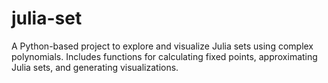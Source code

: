 # julia-set
A Python-based project to explore and visualize Julia sets using complex polynomials. Includes functions for calculating fixed points, approximating Julia sets, and generating visualizations.
